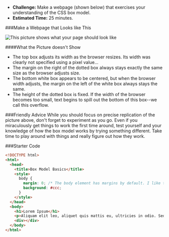 * **Challenge:** Make a webpage (shown below) that exercises your understanding of the CSS box model.
* **Estimated Time:** 25 minutes.

###Make a Webpage that Looks like This 

![This picture shows what your page should look like](https://raw.github.com/christensenacademy/christensen-academy/master/modules/css-layouts/challenges/box-model-basics-challenge.png)

####What the Picture doesn't Show

* The top box adjusts its width as the browser resizes. Its width was clearly not specified using a pixel value...
* The margin on the right of the dotted box always stays exactly the same size as the browser adjusts size. 
* The bottom white box appears to be centered, but when the browser width adjusts, the margin on the left of the white box always stays the same.
* The height of the dotted box is fixed. If the width of the browser becomes too small, text begins to spill out the bottom of this box--we call this overflow.

###Friendly Advice
While you should focus on precise replication of the picture above, don't forget to experiment as you go. Even if you miraculously get things to work the first time around, test yourself and your knowledge of how the box model works by trying something different. Take time to play around with things and really figure out how they work.

###Starter Code

```html
<!DOCTYPE html>
<html>
  <head>
    <title>Box Model Basics</title>
    <style>
      body { 
        margin: 0; /* The body element has margins by default. I like to turn them off. */
        background: #ccc;
      }
    </style>
  </head>
  <body>
    <h1>Lorem Ipsum</h1>
    <p>Aliquam elit leo, aliquet quis mattis eu, ultricies in odio. Sed porttitor, ligula in placerat tempus, tellus nunc accumsan nisi, a laoreet nulla diam sed neque. Praesent felis orci, <span>dignissim</span> non consectetur ac, fermentum id lectus. Duis neque tortor, molestie vel dictum vitae, lacinia nec nisi. Proin ut est eros. Proin commodo est vitae dui scelerisque semper. Integer ut tortor eu nisl interdum aliquet ac sit amet odio. Proin ut neque dolor. In non elementum massa. In non fringilla nibh. Suspendisse a tortor neque.</p>
    <div></div>
  </body>
</html>

```